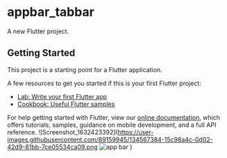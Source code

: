 # appbar_tabbar

A new Flutter project.

## Getting Started

This project is a starting point for a Flutter application.

A few resources to get you started if this is your first Flutter project:

- [Lab: Write your first Flutter app](https://flutter.dev/docs/get-started/codelab)
- [Cookbook: Useful Flutter samples](https://flutter.dev/docs/cookbook)

For help getting started with Flutter, view our
[online documentation](https://flutter.dev/docs), which offers tutorials,
samples, guidance on mobile development, and a full API reference.
![Screenshot_1632423392](https://user-images.githubusercontent.com/89159945/134567384-15c98a4c-0d02-42d9-81bb-7ce05534ca09.png
![app bar](https://user-images.githubusercontent.com/89159945/134567391-dbdb2e3d-31ea-4a11-8ad1-8d21ca436f73.jpg)
)
